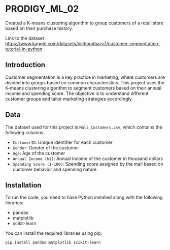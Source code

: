 # PRODIGY_ML_02
Created a K-means clustering algorithm to group customers of a retail store based on their purchase history.

Link to the dataset : https://www.kaggle.com/datasets/vjchoudhary7/customer-segmentation-tutorial-in-python

## Introduction

Customer segmentation is a key practice in marketing, where customers are divided into groups based on common characteristics. This project uses the K-means clustering algorithm to segment customers based on their annual income and spending score. The objective is to understand different customer groups and tailor marketing strategies accordingly.

## Data

The dataset used for this project is `Mall_Customers.csv`, which contains the following columns:

- `CustomerID`: Unique identifier for each customer
- `Gender`: Gender of the customer
- `Age`: Age of the customer
- `Annual Income (k$)`: Annual income of the customer in thousand dollars
- `Spending Score (1-100)`: Spending score assigned by the mall based on customer behavior and spending nature

## Installation

To run the code, you need to have Python installed along with the following libraries:

- pandas
- matplotlib
- scikit-learn

You can install the required libraries using pip:

```sh
pip install pandas matplotlib scikit-learn
